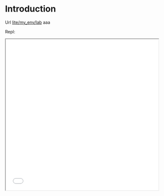# Introduction


Url  [lite/my_env/lab](lite/my_env/lab)  aaa

Repl:

<iframe src="lite/my_env/repl/index.html?kernel=xpython&code=print('hello world')" width="100%" height="500px"></iframe>
